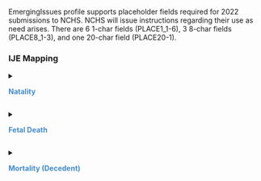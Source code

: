 EmergingIssues profile supports placeholder fields required for 2022 submissions to NCHS.
                NCHS will issue instructions regarding their use as need arises.
                There are 6 1-char fields (PLACE1_1-6), 3 8-char fields (PLACE8_1-3), and one 20-char field (PLACE20-1).
<style>
 .context-menu {cursor: context-menu; color: #438bca;}
 .context-menu:hover {opacity: 0.5;}
</style>
### IJE Mapping
<details>

<summary>

<strong class='context-menu' > Natality </strong>

</summary>
<table class='grid'>
<thead>
  <tr>
    <th style='text-align: center'><strong>Use Case</strong></th>
    <th><strong>#</strong></th>
    <th><strong>Description</strong></th>
    <th><strong>IJE Name</strong></th>
    <th><strong>Field</strong></th>
    <th><strong>Type</strong></th>
    <th><strong>Value Set/Comments</strong></th>
  </tr>
</thead>
<tbody>
<tr>
  <td style='text-align: center'>Natality</td>
  <td>342</td>
  <td>Blank for One-Byte Field 1</td>
  <td>PLACE1_1</td>
  <td>component[EmergingIssue1_1].value</td>
  <td>string(1)</td>
  <td></td>
</tr>
<tr>
  <td style='text-align: center'>Natality</td>
  <td>343</td>
  <td>Blank for One-Byte Field 2</td>
  <td>PLACE1_2</td>
  <td>component[EmergingIssue1_2].value</td>
  <td>string(1)</td>
  <td></td>
</tr>
<tr>
  <td style='text-align: center'>Natality</td>
  <td>344</td>
  <td>Blank for One-Byte Field 3</td>
  <td>PLACE1_3</td>
  <td>component[EmergingIssue1_3].value</td>
  <td>string(1)</td>
  <td></td>
</tr>
<tr>
  <td style='text-align: center'>Natality</td>
  <td>345</td>
  <td>Blank for One-Byte Field 4</td>
  <td>PLACE1_4</td>
  <td>component[EmergingIssue1_4].value</td>
  <td>string(1)</td>
  <td></td>
</tr>
<tr>
  <td style='text-align: center'>Natality</td>
  <td>346</td>
  <td>Blank for One-Byte Field 5</td>
  <td>PLACE1_5</td>
  <td>component[EmergingIssue1_5].value</td>
  <td>string(1)</td>
  <td></td>
</tr>
<tr>
  <td style='text-align: center'>Natality</td>
  <td>347</td>
  <td>Blank for One-Byte Field 6</td>
  <td>PLACE1_6</td>
  <td>component[EmergingIssue1_6].value</td>
  <td>string(1)</td>
  <td></td>
</tr>
<tr>
  <td style='text-align: center'>Natality</td>
  <td>348</td>
  <td>Blank for Eight-Byte Field 1</td>
  <td>PLACE8_1</td>
  <td>component[EmergingIssue8_1].value</td>
  <td>string(8)</td>
  <td></td>
</tr>
<tr>
  <td style='text-align: center'>Natality</td>
  <td>349</td>
  <td>Blank for Eight-Byte Field 2</td>
  <td>PLACE8_2</td>
  <td>component[EmergingIssue8_2].value</td>
  <td>string(8)</td>
  <td></td>
</tr>
<tr>
  <td style='text-align: center'>Natality</td>
  <td>350</td>
  <td>Blank for Eight-Byte Field 3</td>
  <td>PLACE8_3</td>
  <td>component[EmergingIssue8_3].value</td>
  <td>string(8)</td>
  <td></td>
</tr>
<tr>
  <td style='text-align: center'>Natality</td>
  <td>351</td>
  <td>Blank for Twenty-Byte Field</td>
  <td>PLACE20</td>
  <td>component[EmergingIssue20].value</td>
  <td>string(20)</td>
  <td></td>
</tr>

</tbody>
</table>

</details>
<p></p>

<details>

<summary>

<strong class='context-menu'> Fetal Death </strong>

</summary>
<table class='grid'>
<thead>
  <tr>
    <th style='text-align: center'><strong>Use Case</strong></th>
    <th><strong>#</strong></th>
    <th><strong>Description</strong></th>
    <th><strong>IJE Name</strong></th>
    <th><strong>Field</strong></th>
    <th><strong>Type</strong></th>
    <th><strong>Value Set/Comments</strong></th>
  </tr>
</thead>
<tbody>
<tr>
  <td style='text-align: center'>Fetal Death</td>
  <td>354</td>
  <td>Blank for One-Byte Field 1</td>
  <td>PLACE1_1</td>
  <td>component[EmergingIssue1_1].value</td>
  <td>string(1)</td>
  <td></td>
</tr>
<tr>
  <td style='text-align: center'>Fetal Death</td>
  <td>355</td>
  <td>Blank for One-Byte Field 2</td>
  <td>PLACE1_2</td>
  <td>component[EmergingIssue1_2].value</td>
  <td>string(1)</td>
  <td></td>
</tr>
<tr>
  <td style='text-align: center'>Fetal Death</td>
  <td>356</td>
  <td>Blank for One-Byte Field 3</td>
  <td>PLACE1_3</td>
  <td>component[EmergingIssue1_3].value</td>
  <td>string(1)</td>
  <td></td>
</tr>
<tr>
  <td style='text-align: center'>Fetal Death</td>
  <td>357</td>
  <td>Blank for One-Byte Field 4</td>
  <td>PLACE1_4</td>
  <td>component[EmergingIssue1_4].value</td>
  <td>string(1)</td>
  <td></td>
</tr>
<tr>
  <td style='text-align: center'>Fetal Death</td>
  <td>358</td>
  <td>Blank for One-Byte Field 5</td>
  <td>PLACE1_5</td>
  <td>component[EmergingIssue1_5].value</td>
  <td>string(1)</td>
  <td></td>
</tr>
<tr>
  <td style='text-align: center'>Fetal Death</td>
  <td>359</td>
  <td>Blank for One-Byte Field 6</td>
  <td>PLACE1_6</td>
  <td>component[EmergingIssue1_6].value</td>
  <td>string(1)</td>
  <td></td>
</tr>
<tr>
  <td style='text-align: center'>Fetal Death</td>
  <td>360</td>
  <td>Blank for Eight-Byte Field 1</td>
  <td>PLACE8_1</td>
  <td>component[EmergingIssue8_1].value</td>
  <td>string(8)</td>
  <td></td>
</tr>
<tr>
  <td style='text-align: center'>Fetal Death</td>
  <td>361</td>
  <td>Blank for Eight-Byte Field 2</td>
  <td>PLACE8_2</td>
  <td>component[EmergingIssue8_2].value</td>
  <td>string(8)</td>
  <td></td>
</tr>
<tr>
  <td style='text-align: center'>Fetal Death</td>
  <td>362</td>
  <td>Blank for Eight-Byte Field 3</td>
  <td>PLACE8_3</td>
  <td>component[EmergingIssue8_3].value</td>
  <td>string(8)</td>
  <td></td>
</tr>
<tr>
  <td style='text-align: center'>Fetal Death</td>
  <td>363</td>
  <td>Blank for Twenty-Byte Field</td>
  <td>PLACE20</td>
  <td>component[EmergingIssue20].value</td>
  <td>string(20)</td>
  <td></td>
</tr>

</tbody>
</table>

</details>
<p></p>

<details>

<summary>

<strong class='context-menu'> Mortality (Decedent) </strong>

</summary>
<table class='grid'>
<thead>
  <tr>
    <th style='text-align: center'><strong>Use Case</strong></th>
    <th><strong>#</strong></th>
    <th><strong>Description</strong></th>
    <th><strong>IJE Name</strong></th>
    <th><strong>Field</strong></th>
    <th><strong>Type</strong></th>
    <th><strong>Value Set/Comments</strong></th>
  </tr>
</thead>
<tbody>
<tr>
  <td style='text-align: center'>Mortality</td>
  <td>248</td>
  <td>Blank for One-Byte Field 1</td>
  <td>PLACE1_1</td>
  <td>component[EmergingIssue1_1].value</td>
  <td>string(1)</td>
  <td></td>
</tr>
<tr>
  <td style='text-align: center'>Mortality</td>
  <td>249</td>
  <td>Blank for One-Byte Field 2</td>
  <td>PLACE1_2</td>
  <td>component[EmergingIssue1_2].value</td>
  <td>string(1)</td>
  <td></td>
</tr>
<tr>
  <td style='text-align: center'>Mortality</td>
  <td>250</td>
  <td>Blank for One-Byte Field 3</td>
  <td>PLACE1_3</td>
  <td>component[EmergingIssue1_3].value</td>
  <td>string(1)</td>
  <td></td>
</tr>
<tr>
  <td style='text-align: center'>Mortality</td>
  <td>251</td>
  <td>Blank for One-Byte Field 4</td>
  <td>PLACE1_4</td>
  <td>component[EmergingIssue1_4].value</td>
  <td>string(1)</td>
  <td></td>
</tr>
<tr>
  <td style='text-align: center'>Mortality</td>
  <td>252</td>
  <td>Blank for One-Byte Field 5</td>
  <td>PLACE1_5</td>
  <td>component[EmergingIssue1_5].value</td>
  <td>string(1)</td>
  <td></td>
</tr>
<tr>
  <td style='text-align: center'>Mortality</td>
  <td>253</td>
  <td>Blank for One-Byte Field 6</td>
  <td>PLACE1_6</td>
  <td>component[EmergingIssue1_6].value</td>
  <td>string(1)</td>
  <td></td>
</tr>
<tr>
  <td style='text-align: center'>Mortality</td>
  <td>254</td>
  <td>Blank for Eight-Byte Field 1</td>
  <td>PLACE8_1</td>
  <td>component[EmergingIssue8_1].value</td>
  <td>string(8)</td>
  <td></td>
</tr>
<tr>
  <td style='text-align: center'>Mortality</td>
  <td>255</td>
  <td>Blank for Eight-Byte Field 2</td>
  <td>PLACE8_2</td>
  <td>component[EmergingIssue8_2].value</td>
  <td>string(8)</td>
  <td></td>
</tr>
<tr>
  <td style='text-align: center'>Mortality</td>
  <td>256</td>
  <td>Blank for Eight-Byte Field 3</td>
  <td>PLACE8_3</td>
  <td>component[EmergingIssue8_3].value</td>
  <td>string(8)</td>
  <td></td>
</tr>
<tr>
  <td style='text-align: center'>Mortality</td>
  <td>257</td>
  <td>Blank for Twenty-Byte Field</td>
  <td>PLACE20</td>
  <td>component[EmergingIssue20].value</td>
  <td>string(20)</td>
  <td></td>
</tr>

</tbody>
</table>

</details>
<p></p>

